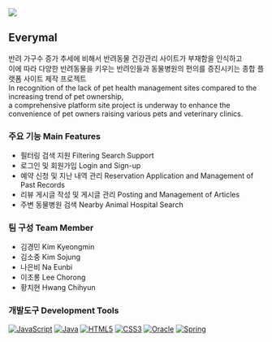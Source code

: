 <img src="https://github.com/rongrongcho/everymal/assets/119823081/45545133-f6d6-4b24-9dce-18429eb40b67"/>


## Everymal

반려 가구수 증가 추세에 비해서 반려동물 건강관리 사이트가 부재함을 인식하고 <br>
이에 따라 다양한 반려동물을 키우는 반려인들과 동물병원의 편의를 증진시키는 종합 플랫폼 사이트 제작 프로젝트
<br>
In recognition of the lack of pet health management sites compared to the increasing trend of pet ownership, <br>
a comprehensive platform site project is underway to enhance the convenience of pet owners raising various pets and veterinary clinics.

### 주요 기능 Main Features 

- 필터링 검색 지원 Filtering Search Support 
- 로그인 및 회원가입 Login and Sign-up 
- 예약 신청 및 지난 내역 관리 Reservation Application and Management of Past Records 
- 리뷰 게시글 작성 및 게시글 관리 Posting and Management of Articles 
- 주변 동물병원 검색 Nearby Animal Hospital Search 

### 팀 구성 Team Member  

- 김경민 Kim Kyeongmin
- 김소중 Kim Sojung
- 나은비 Na Eunbi
- 이초롱 Lee Chorong
- 황치현 Hwang Chihyun

### 개발도구 Development Tools 
[![JavaScript](https://img.shields.io/badge/JavaScript-F7DF1E?style=flat-square&logo=JavaScript&logoColor=white)](https://img.shields.io/badge/JavaScript-F7DF1E?style=flat-square&logo=JavaScript&logoColor=white)
[![Java](https://img.shields.io/badge/Java-007396?style=flat-square&logo=java&logoColor=white)](https://img.shields.io/badge/Java-007396?style=flat-square&logo=java&logoColor=white)
[![HTML5](https://img.shields.io/badge/HTML5-E34F26?style=flat-square&logo=HTML5&logoColor=white)](https://img.shields.io/badge/HTML5-E34F26?style=flat-square&logo=HTML5&logoColor=white)
[![CSS3](https://img.shields.io/badge/CSS3-1572B6?style=flat-square&logo=CSS3&logoColor=white)](https://img.shields.io/badge/CSS3-1572B6?style=flat-square&logo=CSS3&logoColor=white)
[![Oracle](https://img.shields.io/badge/Oracle-F80000?style=flat-square&logo=Oracle&logoColor=white)](https://img.shields.io/badge/Oracle-F80000?style=flat-square&logo=Oracle&logoColor=white)
[![Spring](https://img.shields.io/badge/Spring-6DB33F?style=flat-square&logo=Spring&logoColor=white)](https://img.shields.io/badge/Spring-6DB33F?style=flat-square&logo=Spring&logoColor=white)
